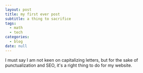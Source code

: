 ```yaml
---
layout: post
title: my first ever post
subtitle: a thing to sacrifice
tags:
  - math
  - tech
categories:
  - blog
date: null
---
```


I must say I am not keen on capitalizing letters, but for the sake of punctualization and SEO, it's a right thing to do for my website.
